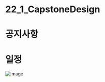 # 22_1_CapstoneDesign

# 공지사항

# 일정
![image](https://user-images.githubusercontent.com/60763110/151113314-f290382e-df31-41d5-915b-7c17cfda0014.png)
